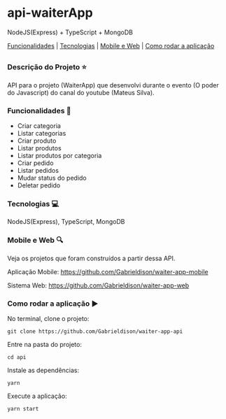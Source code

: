 # api-waiterApp
NodeJS(Express) + TypeScript + MongoDB

[Funcionalidades](#funcionalidades-checkered_flag) | [Tecnologias](#tecnologias-computer) | [Mobile e Web](#mobile-e-web-mag) | [Como rodar a aplicação](#como-rodar-a-aplicação-arrow_forward)
##

### Descrição do Projeto :star:

API para o projeto (WaiterApp) que desenvolvi durante o evento (O poder do Javascript) do canal do youtube (Mateus Silva).


### Funcionalidades :checkered_flag:

- Criar categoria
- Listar categorias
- Criar produto
- Listar produtos
- Listar produtos por categoria
- Criar pedido
- Listar pedidos
- Mudar status do pedido
- Deletar pedido

### Tecnologias :computer:

NodeJS(Express), TypeScript, MongoDB

### Mobile e Web :mag:

Veja os projetos que foram construídos a partir dessa API.

Aplicação Mobile: https://github.com/Gabrieldison/waiter-app-mobile

Sistema Web: https://github.com/Gabrieldison/waiter-app-web


### Como rodar a aplicação :arrow_forward:

No terminal, clone o projeto: 

```
git clone https://github.com/Gabrieldison/waiter-app-api
```

Entre na pasta do projeto:  

```
cd api
```

Instale as dependências:

```
yarn
```

Execute a aplicação:

```
yarn start
```


